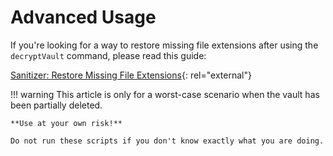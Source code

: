 # Advanced Usage

If you're looking for a way to restore missing file extensions after using the `decryptVault` command, please read this guide:

[Sanitizer: Restore Missing File Extensions](https://community.cryptomator.org/t/sanitizer-restore-missing-file-extensions){: rel="external"}

!!! warning
    This article is only for a worst-case scenario when the vault has been partially deleted.

    **Use at your own risk!**

    Do not run these scripts if you don't know exactly what you are doing.
